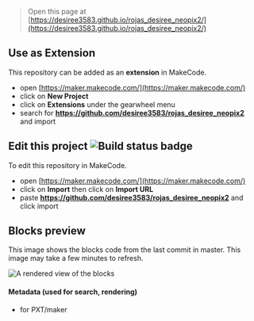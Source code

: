 
> Open this page at [https://desiree3583.github.io/rojas_desiree_neopix2/](https://desiree3583.github.io/rojas_desiree_neopix2/)

## Use as Extension

This repository can be added as an **extension** in MakeCode.

* open [https://maker.makecode.com/](https://maker.makecode.com/)
* click on **New Project**
* click on **Extensions** under the gearwheel menu
* search for **https://github.com/desiree3583/rojas_desiree_neopix2** and import

## Edit this project ![Build status badge](https://github.com/desiree3583/rojas_desiree_neopix2/workflows/MakeCode/badge.svg)

To edit this repository in MakeCode.

* open [https://maker.makecode.com/](https://maker.makecode.com/)
* click on **Import** then click on **Import URL**
* paste **https://github.com/desiree3583/rojas_desiree_neopix2** and click import

## Blocks preview

This image shows the blocks code from the last commit in master.
This image may take a few minutes to refresh.

![A rendered view of the blocks](https://github.com/desiree3583/rojas_desiree_neopix2/raw/master/.github/makecode/blocks.png)

#### Metadata (used for search, rendering)

* for PXT/maker
<script src="https://makecode.com/gh-pages-embed.js"></script><script>makeCodeRender("{{ site.makecode.home_url }}", "{{ site.github.owner_name }}/{{ site.github.repository_name }}");</script>
